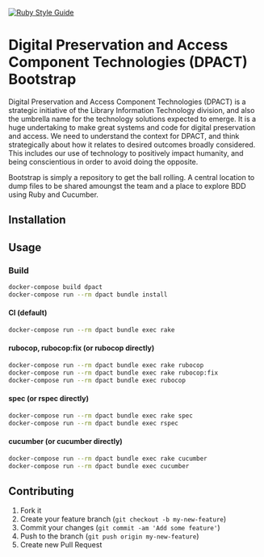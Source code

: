 [![Ruby Style Guide](https://img.shields.io/badge/code_style-standard-brightgreen.svg)](https://github.com/testdouble/standard)

# Digital Preservation and Access Component Technologies (DPACT) Bootstrap

Digital Preservation and Access Component Technologies (DPACT) is a strategic initiative of the Library Information Technology division, and also the umbrella name for the technology solutions expected to emerge. It is a huge undertaking to make great systems and code for digital preservation and access. We need to understand the context for DPACT, and think strategically about how it relates to desired outcomes broadly considered. This includes our use of technology to positively impact humanity, and being conscientious in order to avoid doing the opposite.

Bootstrap is simply a repository to get the ball rolling.  A central location to dump files to be shared amoungst the team and a place to explore BDD using Ruby and Cucumber.  

## Installation

## Usage
### Build
```bash
docker-compose build dpact
docker-compose run --rm dpact bundle install
```
#### CI (default)
```bash
docker-compose run --rm dpact bundle exec rake
```
#### rubocop, rubocop:fix (or rubocop directly)
```bash
docker-compose run --rm dpact bundle exec rake rubocop
docker-compose run --rm dpact bundle exec rake rubocop:fix
docker-compose run --rm dpact bundle exec rubocop
```
#### spec (or rspec directly)
```bash
docker-compose run --rm dpact bundle exec rake spec
docker-compose run --rm dpact bundle exec rspec
```
#### cucumber (or cucumber directly)
```bash
docker-compose run --rm dpact bundle exec rake cucumber
docker-compose run --rm dpact bundle exec cucumber
```
## Contributing

1. Fork it
2. Create your feature branch (`git checkout -b my-new-feature`)
3. Commit your changes (`git commit -am 'Add some feature'`)
4. Push to the branch (`git push origin my-new-feature`)
5. Create new Pull Request
